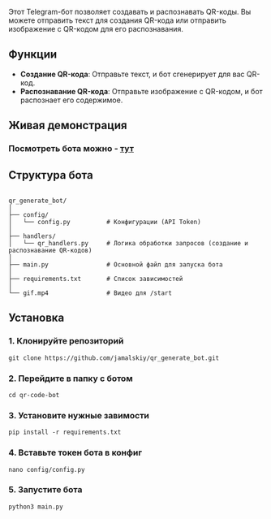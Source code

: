 Этот Telegram-бот позволяет создавать и распознавать QR-коды. Вы можете отправить текст для создания QR-кода или отправить изображение с QR-кодом для его распознавания.

## Функции

- **Создание QR-кода**: Отправьте текст, и бот сгенерирует для вас QR-код.
- **Распознавание QR-кода**: Отправьте изображение с QR-кодом, и бот распознает его содержимое.


## Живая демонстрация

### Посмотреть бота можно - [тут](https://t.me/qr_generate_jamalskiy_bot)

## Структура бота

<pre><code>
qr_generate_bot/
│
├── config/
│   └── config.py          # Конфигурации (API Token)
│
├── handlers/
│   └── qr_handlers.py     # Логика обработки запросов (создание и распознавание QR-кодов)
│
├── main.py                # Основной файл для запуска бота
│
├── requirements.txt       # Список зависимостей
│
└── gif.mp4                # Видео для /start
</code></pre>

## Установка

### 1. Клонируйте репозиторий

<pre><code>git clone https://github.com/jamalskiy/qr_generate_bot.git</code></pre>

### 2. Перейдите в папку с ботом

<pre><code>cd qr-code-bot</code></pre>

### 3. Установите нужные завимости

<pre><code>pip install -r requirements.txt</code></pre>

### 4. Вставьте токен бота в конфиг

<pre><code>nano config/config.py</code></pre>

### 5. Запустите бота

<pre><code>python3 main.py</code></pre>
